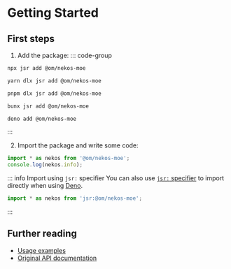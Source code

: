 # Getting Started

## First steps
1. Add the package:
::: code-group
```sh [npm]
npx jsr add @om/nekos-moe
```
```sh [yarn]
yarn dlx jsr add @om/nekos-moe
```
```sh [pnpm]
pnpm dlx jsr add @om/nekos-moe
```
```sh [bun]
bunx jsr add @om/nekos-moe
```
```sh [deno]
deno add @om/nekos-moe
```
:::

2. Import the package and write some code:
```js
import * as nekos from '@om/nekos-moe';
console.log(nekos.info);
```
::: info Import using `jsr:` specifier
You can also use [`jsr:` specifier](https://jsr.io/docs/native-imports) to import directly when using [Deno](https://deno.com).
```js
import * as nekos from 'jsr:@om/nekos-moe';
```
:::

## Further reading
- [Usage examples](/guide/basic)
- [Original API documentation](https://docs.nekos.moe)
